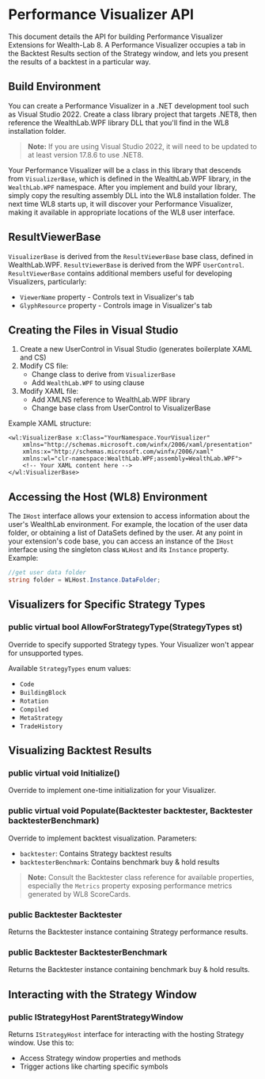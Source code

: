 # Performance Visualizer API

This document details the API for building Performance Visualizer Extensions for Wealth-Lab 8. A Performance Visualizer occupies a tab in the Backtest Results section of the Strategy window, and lets you present the results of a backtest in a particular way.

## Build Environment

You can create a Performance Visualizer in a .NET development tool such as Visual Studio 2022. Create a class library project that targets .NET8, then reference the WealthLab.WPF library DLL that you'll find in the WL8 installation folder.

> **Note:** If you are using Visual Studio 2022, it will need to be updated to at least version 17.8.6 to use .NET8.

Your Performance Visualizer will be a class in this library that descends from `VisualizerBase`, which is defined in the WealthLab.WPF library, in the `WealthLab.WPF` namespace. After you implement and build your library, simply copy the resulting assembly DLL into the WL8 installation folder. The next time WL8 starts up, it will discover your Performance Visualizer, making it available in appropriate locations of the WL8 user interface.

## ResultViewerBase

`VisualizerBase` is derived from the `ResultViewerBase` base class, defined in WealthLab.WPF. `ResultViewerBase` is derived from the WPF `UserControl`. `ResultViewerBase` contains additional members useful for developing Visualizers, particularly:

- `ViewerName` property - Controls text in Visualizer's tab
- `GlyphResource` property - Controls image in Visualizer's tab

## Creating the Files in Visual Studio

1. Create a new UserControl in Visual Studio (generates boilerplate XAML and CS)
2. Modify CS file:
   - Change class to derive from `VisualizerBase`
   - Add `WealthLab.WPF` to using clause
3. Modify XAML file:
   - Add XMLNS reference to WealthLab.WPF library
   - Change base class from UserControl to VisualizerBase

Example XAML structure:
```xaml
<wl:VisualizerBase x:Class="YourNamespace.YourVisualizer"
    xmlns="http://schemas.microsoft.com/winfx/2006/xaml/presentation"
    xmlns:x="http://schemas.microsoft.com/winfx/2006/xaml"
    xmlns:wl="clr-namespace:WealthLab.WPF;assembly=WealthLab.WPF">
    <!-- Your XAML content here -->
</wl:VisualizerBase>
```

## Accessing the Host (WL8) Environment

The `IHost` interface allows your extension to access information about the user's WealthLab environment. For example, the location of the user data folder, or obtaining a list of DataSets defined by the user. At any point in your extension's code base, you can access an instance of the `IHost` interface using the singleton class `WLHost` and its `Instance` property. Example:

```csharp
//get user data folder
string folder = WLHost.Instance.DataFolder;
```

## Visualizers for Specific Strategy Types

### public virtual bool AllowForStrategyType(StrategyTypes st)
Override to specify supported Strategy types. Your Visualizer won't appear for unsupported types.

Available `StrategyTypes` enum values:
- `Code`
- `BuildingBlock`
- `Rotation`
- `Compiled`
- `MetaStrategy`
- `TradeHistory`

## Visualizing Backtest Results

### public virtual void Initialize()
Override to implement one-time initialization for your Visualizer.

### public virtual void Populate(Backtester backtester, Backtester backtesterBenchmark)
Override to implement backtest visualization. Parameters:
- `backtester`: Contains Strategy backtest results
- `backtesterBenchmark`: Contains benchmark buy & hold results

> **Note:** Consult the Backtester class reference for available properties, especially the `Metrics` property exposing performance metrics generated by WL8 ScoreCards.

### public Backtester Backtester
Returns the Backtester instance containing Strategy performance results.

### public Backtester BacktesterBenchmark
Returns the Backtester instance containing benchmark buy & hold results.

## Interacting with the Strategy Window

### public IStrategyHost ParentStrategyWindow
Returns `IStrategyHost` interface for interacting with the hosting Strategy window. Use this to:
- Access Strategy window properties and methods
- Trigger actions like charting specific symbols 